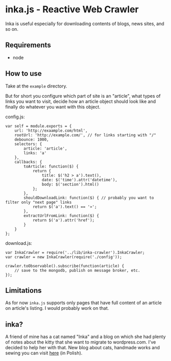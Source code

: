 # inka.js - Reactive Web Crawler

Inka is useful especially for downloading contents of blogs, news sites, and so on.

## Requirements

 * node

## How to use

Take at the `example` directory.

But for short you configure which part of site is an "article", what types of
links you want to visit, decide how an article object should look like and finally
do whatever you want with this object.


config.js:

    var self = module.exports = {
        url: 'http://exaample.com/html',
        rootUrl: 'http://example.com/', // for links starting with "/"
        debounce: 1000,
        selectors: {
            article: 'article',
            links: 'a'
        },
        callbacks: {
            toArticle: function($) {
                return {
                    title: $('h2 > a').text(),
                    date: $('time').attr('datetime'),
                    body: $('section').html()
                };
            },
            shouldDownloadLink: function($) { // probably you want to filter only "next page" links
                return $('a').text() == '»';
            },
            extractUrlFromLink: function($) {
                return $('a').attr('href');
            }
        }
    };


download.js:

    var InkaCrawler = require('../lib/inka-crawler').InkaCrawler;
    var crawler = new InkaCrawler(require('./config'));

    crawler.toObservable().subscribe(function(article) {
        // save to the mongodb, publish on message broker, etc.
    });


## Limitations

As for now `inka.js` supports only pages that have full content of an article on article's listing. I would probably work on that.

## inka?

A friend of mine has a cat named "Inka" and a blog on which she had plenty of notes about the kitty
that she want to migrate to wordpress.com. I've decided  to help her with that. New blog about cats,
handmade works and sewing you can visit [here][1] (in Polish).


[1]: http://diywithacat.wordpress.com/